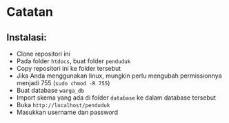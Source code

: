 # Catatan
## Instalasi:
- Clone repositori ini
- Pada folder `htdocs`, buat folder `penduduk`
- Copy repositori ini ke folder tersebut
- Jika Anda menggunakan linux, mungkin perlu mengubah permissionnya menjadi 755 (`sudo chmod -R 755`)
- Buat database `warga_db`
- Import skema yang ada di folder `database` ke dalam database tersebut
- Buka `http://localhost/penduduk`
- Masukkan username dan password
